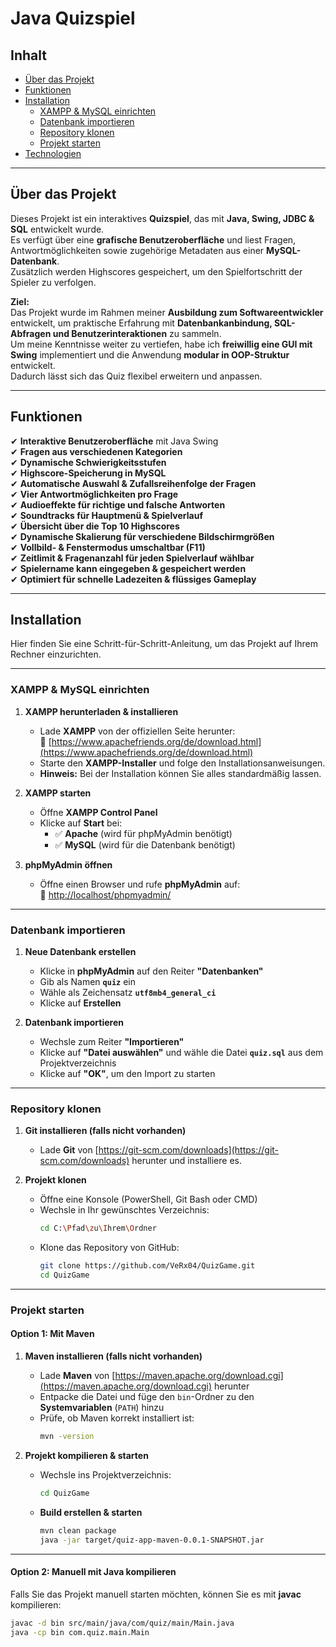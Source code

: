 # Java Quizspiel

## Inhalt

- [Über das Projekt](#über-das-projekt)
- [Funktionen](#funktionen)
- [Installation](#installation)
  - [XAMPP & MySQL einrichten](#xampp--mysql-einrichten)
  - [Datenbank importieren](#datenbank-importieren)
  - [Repository klonen](#repository-klonen)
  - [Projekt starten](#projekt-starten)
- [Technologien](#technologien)

---

## Über das Projekt

Dieses Projekt ist ein interaktives **Quizspiel**, das mit **Java, Swing, JDBC & SQL** entwickelt wurde.  
Es verfügt über eine **grafische Benutzeroberfläche** und liest Fragen, Antwortmöglichkeiten sowie zugehörige Metadaten aus einer **MySQL-Datenbank**.  
Zusätzlich werden Highscores gespeichert, um den Spielfortschritt der Spieler zu verfolgen.

**Ziel:**  
Das Projekt wurde im Rahmen meiner **Ausbildung zum Softwareentwickler** entwickelt, um praktische Erfahrung mit **Datenbankanbindung, SQL-Abfragen und Benutzerinteraktionen** zu sammeln.  
Um meine Kenntnisse weiter zu vertiefen, habe ich **freiwillig eine GUI mit Swing** implementiert und die Anwendung **modular in OOP-Struktur** entwickelt.  
Dadurch lässt sich das Quiz flexibel erweitern und anpassen.

---

## Funktionen

✔ **Interaktive Benutzeroberfläche** mit Java Swing  
✔ **Fragen aus verschiedenen Kategorien**  
✔ **Dynamische Schwierigkeitsstufen**  
✔ **Highscore-Speicherung in MySQL**  
✔ **Automatische Auswahl & Zufallsreihenfolge der Fragen**  
✔ **Vier Antwortmöglichkeiten pro Frage**  
✔ **Audioeffekte für richtige und falsche Antworten**  
✔ **Soundtracks für Hauptmenü & Spielverlauf**  
✔ **Übersicht über die Top 10 Highscores**  
✔ **Dynamische Skalierung für verschiedene Bildschirmgrößen**  
✔ **Vollbild- & Fenstermodus umschaltbar (F11)**  
✔ **Zeitlimit & Fragenanzahl für jeden Spielverlauf wählbar**   
✔ **Spielername kann eingegeben & gespeichert werden**    
✔ **Optimiert für schnelle Ladezeiten & flüssiges Gameplay**  

---

## Installation

Hier finden Sie eine Schritt-für-Schritt-Anleitung, um das Projekt auf Ihrem Rechner einzurichten.

---

### XAMPP & MySQL einrichten

1. **XAMPP herunterladen & installieren**  
   - Lade **XAMPP** von der offiziellen Seite herunter:  
     🔗 [https://www.apachefriends.org/de/download.html](https://www.apachefriends.org/de/download.html)  
   - Starte den **XAMPP-Installer** und folge den Installationsanweisungen.  
   - **Hinweis:** Bei der Installation können Sie alles standardmäßig lassen.

2. **XAMPP starten**  
   - Öffne **XAMPP Control Panel**  
   - Klicke auf **Start** bei:  
     - ✅ **Apache** (wird für phpMyAdmin benötigt)  
     - ✅ **MySQL** (wird für die Datenbank benötigt)  

3. **phpMyAdmin öffnen**  
   - Öffne einen Browser und rufe **phpMyAdmin** auf:  
     🔗 [http://localhost/phpmyadmin/](http://localhost/phpmyadmin/) 

---

### Datenbank importieren

1. **Neue Datenbank erstellen**  
   - Klicke in **phpMyAdmin** auf den Reiter **"Datenbanken"**  
   - Gib als Namen **`quiz`** ein  
   - Wähle als Zeichensatz **`utf8mb4_general_ci`**  
   - Klicke auf **Erstellen**  

2. **Datenbank importieren**  
   - Wechsle zum Reiter **"Importieren"**  
   - Klicke auf **"Datei auswählen"** und wähle die Datei **`quiz.sql`** aus dem Projektverzeichnis  
   - Klicke auf **"OK"**, um den Import zu starten  

---

### Repository klonen

1. **Git installieren (falls nicht vorhanden)**  
   - Lade **Git** von [https://git-scm.com/downloads](https://git-scm.com/downloads) herunter und installiere es.  

2. **Projekt klonen**  
   - Öffne eine Konsole (PowerShell, Git Bash oder CMD)  
   - Wechsle in Ihr gewünschtes Verzeichnis:  
     ```bash
     cd C:\Pfad\zu\Ihrem\Ordner
     ```
   - Klone das Repository von GitHub:  
     ```bash
     git clone https://github.com/VeRx04/QuizGame.git
     cd QuizGame
     ```

---

### Projekt starten

#### Option 1: **Mit Maven**  

1. **Maven installieren (falls nicht vorhanden)**  
   - Lade **Maven** von [https://maven.apache.org/download.cgi](https://maven.apache.org/download.cgi) herunter  
   - Entpacke die Datei und füge den `bin`-Ordner zu den **Systemvariablen** (`PATH`) hinzu  
   - Prüfe, ob Maven korrekt installiert ist:  
     ```bash
     mvn -version
     ```

2. **Projekt kompilieren & starten**  
   - Wechsle ins Projektverzeichnis:  
     ```bash
     cd QuizGame
     ```
   - **Build erstellen & starten**  
     ```bash
     mvn clean package
     java -jar target/quiz-app-maven-0.0.1-SNAPSHOT.jar
     ```

---

#### Option 2: **Manuell mit Java kompilieren**  

Falls Sie das Projekt manuell starten möchten, können Sie es mit **javac** kompilieren:

```bash
javac -d bin src/main/java/com/quiz/main/Main.java
java -cp bin com.quiz.main.Main
